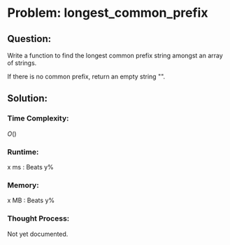 # Problem: longest_common_prefix

## Question:

Write a function to find the longest common prefix string amongst an array of strings.

If there is no common prefix, return an empty string "".


## Solution:

### Time Complexity:

$O()$


### Runtime:

x ms : Beats y%


### Memory:

x MB : Beats y%


### Thought Process:

Not yet documented.

